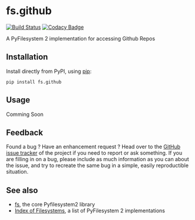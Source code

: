 # fs.github

[![Build Status](https://travis-ci.org/merlink01/fs.github.svg?branch=master)](https://travis-ci.org/merlink01/fs.github)   [![Codacy Badge](https://api.codacy.com/project/badge/Grade/b3ad4874ada045b5b53de5a7a4a787e6)](https://www.codacy.com/app/merlink01/fs.github?utm_source=github.com&amp;utm_medium=referral&amp;utm_content=merlink01/fs.github&amp;utm_campaign=Badge_Grade)

A PyFilesystem 2 implementation for accessing Github Repos

Installation
------------

Install directly from PyPI, using [pip](<https://pip.pypa.io/>):

    pip install fs.github

Usage
-----
Comming Soon

Feedback
--------

Found a bug ? Have an enhancement request ? Head over to the
[GitHub issue tracker](<https://github.com/merlink01/fs.youtube/issues>) of the
project if you need to report or ask something. If you are filling in on a bug,
please include as much information as you can about the issue, and try to
recreate the same bug in a simple, easily reproductible situation.

See also
--------

* [fs](<https://github.com/Pyfilesystem/pyfilesystem2>), the core Pyfilesystem2 library
* [Index of Filesystems](<https://www.pyfilesystem.org/page/index-of-filesystems/>), a list of PyFilesystem 2 implementations